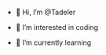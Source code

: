- 👋 Hi, I’m @Tadeler
  
- 👀 I’m interested in coding
- 🌱 I’m currently learning


<!---
Pixbep/Pixbep is a ✨ special ✨ repository because its `README.md` (this file) appears on your GitHub profile.
You can click the Preview link to take a look at your changes.
--->
